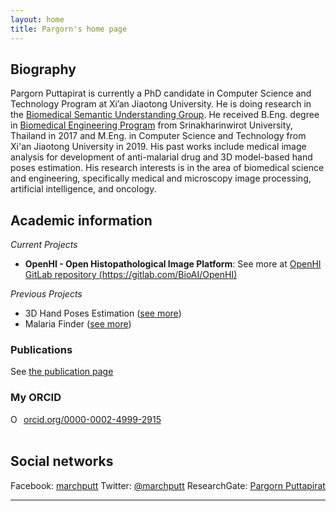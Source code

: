```yaml
---
layout: home
title: Pargorn's home page
---
```


## Biography
Pargorn Puttapirat is currently a PhD candidate in Computer Science and Technology Program at Xi’an Jiaotong University. He is doing research in the [Biomedical Semantic Understanding Group](http://chenli.group). He received B.Eng. degree in [Biomedical Engineering Program](http://bme.eng.swu.ac.th/) from Srinakharinwirot University, Thailand in 2017 and M.Eng. in Computer Science and Technology from Xi'an Jiaotong University in 2019. His past works include medical image analysis for development of anti-malarial drug and 3D model-based hand poses estimation. His research interests is in the area of biomedical science and engineering, specifically medical and microscopy image processing, artificial intelligence, and oncology. 

## Academic information
_Current Projects_
- **OpenHI - Open Histopathological Image Platform**: 
  See more at [OpenHI GitLab repository (https://gitlab.com/BioAI/OpenHI)](https://gitlab.com/BioAI/OpenHI)

_Previous Projects_
- 3D Hand Poses Estimation ([see more](/3dhand/))
- Malaria Finder ([see more](/malariafinder/))

### Publications
See [the publication page](/publications/)

### My ORCID
<div itemscope itemtype="https://schema.org/Person"><a itemprop="sameAs" content="https://orcid.org/0000-0002-4999-2915" href="https://orcid.org/0000-0002-4999-2915" target="orcid.widget" rel="noopener noreferrer" style="vertical-align:top;"><img src="https://orcid.org/sites/default/files/images/orcid_16x16.png" style="width:1em;margin-right:.5em;" alt="ORCID iD icon">orcid.org/0000-0002-4999-2915</a></div>
<br />

## Social networks
Facebook: [marchputt](https://www.facebook.com/marchputt)
Twitter: [@marchputt](https://twitter.com/marchputt)
ResearchGate: [Pargorn Puttapirat](https://www.researchgate.net/profile/Pargorn_Puttapirat)

-----
